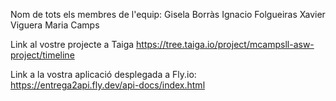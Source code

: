 Nom de tots els membres de l'equip:
Gisela Borràs
Ignacio Folgueiras
Xavier Viguera
Maria Camps

Link al vostre projecte a Taiga
https://tree.taiga.io/project/mcampsll-asw-project/timeline

Link a la vostra aplicació desplegada a Fly.io: https://entrega2api.fly.dev/api-docs/index.html

